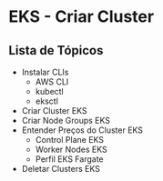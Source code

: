 # EKS - Criar Cluster

## Lista de Tópicos 
- Instalar CLIs
  - AWS CLI
  - kubectl
  - eksctl
- Criar Cluster EKS
- Criar Node Groups EKS
- Entender Preços do Cluster EKS
  - Control Plane EKS
  - Worker Nodes EKS
  - Perfil EKS Fargate
- Deletar Clusters EKS 

